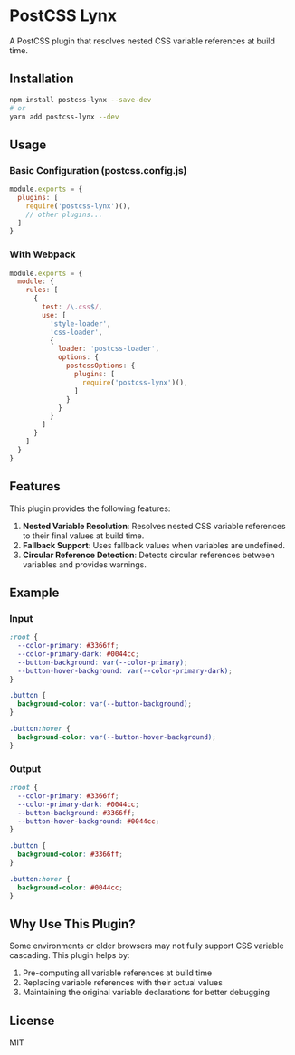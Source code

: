 # PostCSS Lynx

A PostCSS plugin that resolves nested CSS variable references at build time.

## Installation

```bash
npm install postcss-lynx --save-dev
# or
yarn add postcss-lynx --dev
```

## Usage

### Basic Configuration (postcss.config.js)

```js
module.exports = {
  plugins: [
    require('postcss-lynx')(),
    // other plugins...
  ]
}
```

### With Webpack

```js
module.exports = {
  module: {
    rules: [
      {
        test: /\.css$/,
        use: [
          'style-loader',
          'css-loader',
          {
            loader: 'postcss-loader',
            options: {
              postcssOptions: {
                plugins: [
                  require('postcss-lynx')(),
                ]
              }
            }
          }
        ]
      }
    ]
  }
}
```

## Features

This plugin provides the following features:

1. **Nested Variable Resolution**: Resolves nested CSS variable references to their final values at build time.
2. **Fallback Support**: Uses fallback values when variables are undefined.
3. **Circular Reference Detection**: Detects circular references between variables and provides warnings.

## Example

### Input

```css
:root {
  --color-primary: #3366ff;
  --color-primary-dark: #0044cc;
  --button-background: var(--color-primary);
  --button-hover-background: var(--color-primary-dark);
}

.button {
  background-color: var(--button-background);
}

.button:hover {
  background-color: var(--button-hover-background);
}
```

### Output

```css
:root {
  --color-primary: #3366ff;
  --color-primary-dark: #0044cc;
  --button-background: #3366ff;
  --button-hover-background: #0044cc;
}

.button {
  background-color: #3366ff;
}

.button:hover {
  background-color: #0044cc;
}
```

## Why Use This Plugin?

Some environments or older browsers may not fully support CSS variable cascading. This plugin helps by:

1. Pre-computing all variable references at build time
2. Replacing variable references with their actual values
3. Maintaining the original variable declarations for better debugging

## License

MIT
